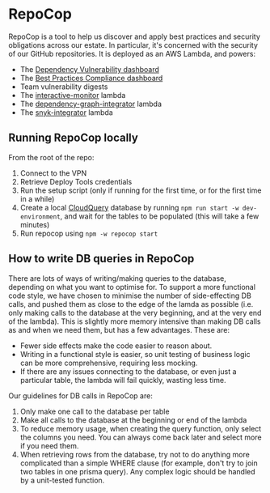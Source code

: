 # RepoCop

RepoCop is a tool to help us discover and apply best practices and security obligations across our estate. In particular, it's concerned with the security of our GitHub repositories.
It is deployed as an AWS Lambda, and powers:

- The [Dependency Vulnerability dashboard](https://metrics.gutools.co.uk/d/fdib3p8l85jwgd)
- The [Best Practices Compliance dashboard](https://metrics.gutools.co.uk/d/EOPnljWIz)
- Team vulnerability digests
- The [interactive-monitor](../interactive-monitor/README.md) lambda
- The [dependency-graph-integrator](../dependency-graph-integrator/README.md) lambda
- The [snyk-integrator](../snyk-integrator/README.md) lambda

## Running RepoCop locally

From the root of the repo:

1. Connect to the VPN
2. Retrieve Deploy Tools credentials
3. Run the setup script (only if running for the first time, or for the first time in a while)
4. Create a local [CloudQuery](../dev-environment/README.md) database by running `npm run start -w dev-environment`, and wait for the tables to be populated (this will take a few minutes)
5. Run repocop using `npm -w repocop start`

## How to write DB queries in RepoCop

There are lots of ways of writing/making queries to the database, depending on what you want to optimise for. To support a more functional code style, we have chosen to minimise the number of side-effecting DB calls, and pushed them as close to the edge of the lamda as possible (i.e. only making calls to the database at the very beginning, and at the very end of the lambda). This is slightly more memory intensive than making DB calls as and when we need them, but has a few advantages. These are:

- Fewer side effects make the code easier to reason about.
- Writing in a functional style is easier, so unit testing of business logic can be more comprehensive, requiring less mocking.
- If there are any issues connecting to the database, or even just a particular table, the lambda will fail quickly, wasting less time.

Our guidelines for DB calls in RepoCop are:

1. Only make one call to the database per table
2. Make all calls to the database at the beginning or end of the lambda
3. To reduce memory usage, when creating the query function, only select the columns you need. You can always come back later and select more if you need them.
4. When retrieving rows from the database, try not to do anything more complicated than a simple WHERE clause (for example, don't try to join two tables in one prisma query). Any complex logic should be handled by a unit-tested function.
